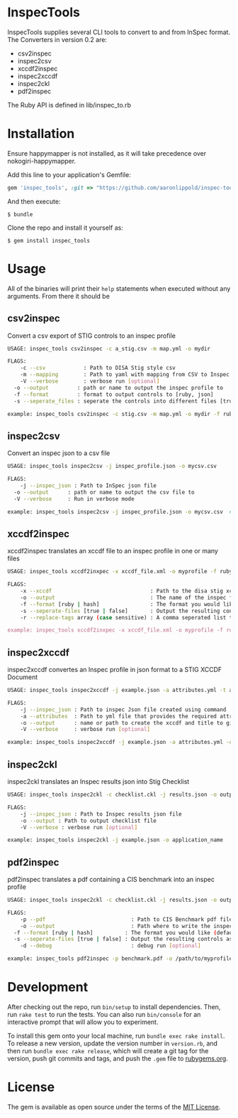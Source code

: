 # InspecTools

InspecTools supplies several CLI tools to convert to and from InSpec format. The Converters in version 0.2 are:

* csv2inspec
* inspec2csv
* xccdf2inspec
* inspec2xccdf
* inspec2ckl
* pdf2inspec

The Ruby API is defined in lib/inspec_to.rb

# Installation

Ensure happymapper is not installed, as it will take precedence over nokogiri-happymapper.

Add this line to your application's Gemfile:

```ruby
gem 'inspec_tools', :git => "https://github.com/aaronlippold/inspec-tools"
```

And then execute:

    $ bundle

Clone the repo and install it yourself as:

    $ gem install inspec_tools

# Usage

All of the binaries will print their `help` statements when executed without any arguments. From there it should be 

## csv2inspec 

Convert a csv export of STIG controls to an inspec profile
``` bash	
USAGE: inspec_tools csv2inspec -c a_stig.csv -m map.yml -o mydir

FLAGS:
	-c --csv            : Path to DISA Stig style csv
	-m --mapping        : Path to yaml with mapping from CSV to Inspec Controls
	-V --verbose        : verbose run [optional]
  -o --output         : path or name to output the inspec profile to
  -f --format         : format to output controls to [ruby, json]
  -s --seperate_files : seperate the controls into different files [true, false]

example: inspec_tools csv2inspec -c stig.csv -m map.yml -o mydir -f ruby -s true   # To map stig.csv to inspec via map.yml
```

## inspec2csv 

Convert an inspec json to a csv file
``` bash	
USAGE: inspec_tools inspec2csv -j inspec_profile.json -o mycsv.csv

FLAGS:
	-j --inspec_json : Path to InSpec json file
  -o --output      : path or name to output the csv file to
  -V --verbose     : Run in verbose mode

example: inspec_tools inspec2csv -j inspec_profile.json -o mycsv.csv  # To map stig.csv to inspec via map.yml
```

## xccdf2inspec

xccdf2inspec translates an xccdf file to an inspec profile in one or many files
``` bash
USAGE: inspec_tools xccdf2inxpec -x xccdf_file.xml -o myprofile -f ruby

FLAGS:
	-x --xccdf                               : Path to the disa stig xccdf file
	-o --output                              : The name of the inspec file to generate [optional]
	-f --format [ruby | hash]                : The format you would like (default: ruby) [optional]
	-s --seperate-files [true | false]       : Output the resulting controls as one or mutiple files (default: true) [optional]
	-r --replace-tags array (case sensitive) : A comma seperated list to replace tags with a $ if found in a group rules description tag [optional]  

example: inspec_tools xccdf2inxpec -x xccdf_file.xml -o myprofile -f ruby -s false  # To map stig.csv to inspec via map.yml
```

## inspec2xccdf

inspec2xccdf convertes an Inspec profile in json format to a STIG XCCDF Document
``` bash
USAGE: inspec_tools inspec2xccdf -j example.json -a attributes.yml -t application_name

FLAGS:
	-j --inspec_json : Path to inspec Json file created using command 'inspec json <profile> > example.json'
	-a --attributes  : Path to yml file that provides the required attributes for the XCCDF Document. Sample file can be generated using command 'inspec2xccdf generate_attribute_file'
	-o --output      : name or path to create the xccdf and title to give the xccdf
	-V --verbose     : verbose run [optional]

example: inspec_tools inspec2xccdf -j example.json -a attributes.yml -o application_name 
```

## inspec2ckl

inspec2ckl translates an Inspec results json into Stig Checklist

``` bash
USAGE: inspec_tools inspec2ckl -c checklist.ckl -j results.json -o output.ckl

FLAGS:
	-j --inspec_json : Path to Inspec results json file
	-o --output : Path to output checklist file
	-V --verbose : verbose run [optional]

example: inspec_tools inspec2ckl -j example.json -o application_name 
```

## pdf2inspec

pdf2inspec translates a pdf containing a CIS benchmark into an inspec profile

``` bash
USAGE: inspec_tools inspec2ckl -c checklist.ckl -j results.json -o output.ckl

FLAGS:
	-p --pdf                           : Path to CIS Benchmark pdf file
	-o --output                        : Path where to write the inspec profile to
  -f --format [ruby | hash]          : The format you would like (default: ruby) [optional]
  -s --seperate-files [true | false] : Output the resulting controls as one or mutiple files (default: true) [optional]
	-d --debug                         : debug run [optional]

example: inspec_tools pdf2inspec -p benchmark.pdf -o /path/to/myprofile -f ruby -s true
```


# Development

After checking out the repo, run `bin/setup` to install dependencies. Then, run `rake test` to run the tests. You can also run `bin/console` for an interactive prompt that will allow you to experiment.

To install this gem onto your local machine, run `bundle exec rake install`. To release a new version, update the version number in `version.rb`, and then run `bundle exec rake release`, which will create a git tag for the version, push git commits and tags, and push the `.gem` file to [rubygems.org](https://rubygems.org).

# License

The gem is available as open source under the terms of the [MIT License](http://opensource.org/licenses/MIT).
